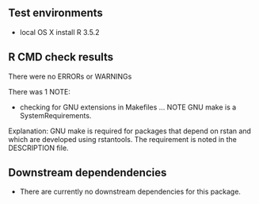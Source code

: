 
## Test environments
* local OS X install R 3.5.2

## R CMD check results
There were no ERRORs or WARNINGs

There was 1 NOTE:

* checking for GNU extensions in Makefiles ... NOTE
  GNU make is a SystemRequirements.

Explanation: GNU make is required for packages that 
depend on rstan and which are developed using rstantools. 
The requirement is noted in the DESCRIPTION file.

## Downstream dependendencies

* There are currently no downstream dependencies for this package.